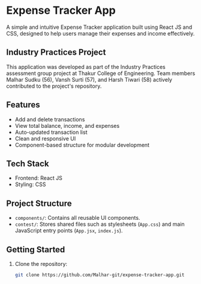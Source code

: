 # Expense Tracker App

A simple and intuitive Expense Tracker application built using React JS and CSS, designed to help users manage their expenses and income effectively.

## Industry Practices Project

This application was developed as part of the Industry Practices assessment group project at Thakur College of Engineering. Team members Malhar Sudku (56), Vansh Surti (57), and Harsh Tiwari (58) actively contributed to the project's repository.

## Features

- Add and delete transactions
- View total balance, income, and expenses
- Auto-updated transaction list
- Clean and responsive UI
- Component-based structure for modular development

## Tech Stack

- Frontend: React JS
- Styling: CSS

## Project Structure
- `components/`: Contains all reusable UI components.
- `contest/`: Stores shared files such as stylesheets (`App.css`) and main JavaScript entry points (`App.jsx`, `index.js`).

## Getting Started

1. Clone the repository:
   ```bash
   git clone https://github.com/Malhar-git/expense-tracker-app.git